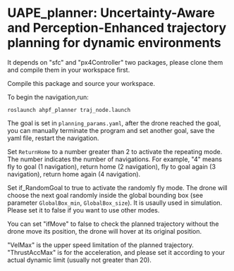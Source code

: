 # UAPE_planner: Uncertainty-Aware and Perception-Enhanced trajectory planning for dynamic environments


It depends on "sfc" and "px4Controller" two packages, please clone them and compile them in your workspace first.

Compile this package and source your workspace.


To begin the navigation,run:

`roslaunch ahpf_planner traj_node.launch`

The goal is set in `planning_params.yaml`, after the drone reached the goal, you can manually terminate the program and set another goal, save the yaml file, restart the navigation.

Set `ReturnHome` to a number greater than 2 to activate the repeating mode. The number indicates the number of navigations. For example, "4" means fly to goal (1 navigation), return home (2 navigation), fly to goal again (3 navigation), return home again (4 navigation).

Set if_RandomGoal to true to activate the randomly fly mode. The drone will choose the next goal randomly inside the global bounding box (see parameter `GlobalBox_min`, `GlobalBox_size`). It is usaully used in simulation. Please set it to false if you want to use other modes.

You can set "ifMove" to false to check the planned trajectory without the drone move its position, the drone will hover at its original position.

"VelMax" is the upper speed limitation of the planned trajectory. "ThrustAccMax" is for the acceleration, and please set it according to your actual dynamic limit (usually not greater than 20).
